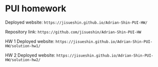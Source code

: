 # PUI homework

Deployed website: `https://jisueshin.github.io/Adrian-Shin-PUI-HW/`

Repository link: `https://github.com/jisueshin/Adrian-Shin-PUI-HW`

HW 1 Deployed website: `https://jisueshin.github.io/Adrian-Shin-PUI-HW/solution-hw1/`

HW 2 Deployed website: `https://jisueshin.github.io/Adrian-Shin-PUI-HW/solution-hw2/`